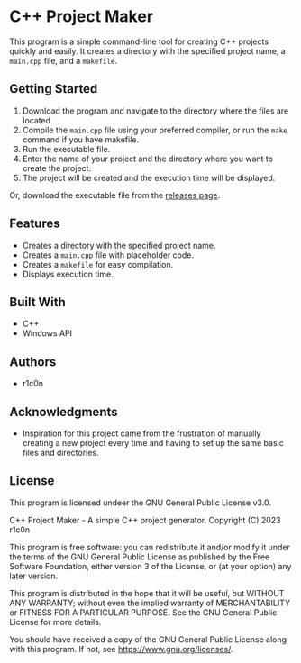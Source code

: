 # C++ Project Maker

This program is a simple command-line tool for creating C++ projects quickly and easily. It creates a directory with the specified project name, a `main.cpp` file, and a `makefile`.

## Getting Started

1. Download the program and navigate to the directory where the files are located.
2. Compile the `main.cpp` file using your preferred compiler, or run the `make` command if you have makefile.
3. Run the executable file.
4. Enter the name of your project and the directory where you want to create the project.
5. The project will be created and the execution time will be displayed.

Or, download the executable file from the [releases page](https://github.com/r1c0n/cpp-projectmaker/releases/latest).

## Features

- Creates a directory with the specified project name.
- Creates a `main.cpp` file with placeholder code.
- Creates a `makefile` for easy compilation.
- Displays execution time.

## Built With

- C++
- Windows API

## Authors

- r1c0n

## Acknowledgments

- Inspiration for this project came from the frustration of manually creating a new project every time and having to set up the same basic files and directories.

## License
This program is licensed undeer the GNU General Public License v3.0.

C++ Project Maker - A simple C++ project generator.
Copyright (C) 2023  r1c0n

This program is free software: you can redistribute it and/or modify
it under the terms of the GNU General Public License as published by
the Free Software Foundation, either version 3 of the License, or
(at your option) any later version.

This program is distributed in the hope that it will be useful,
but WITHOUT ANY WARRANTY; without even the implied warranty of
MERCHANTABILITY or FITNESS FOR A PARTICULAR PURPOSE.  See the
GNU General Public License for more details.

You should have received a copy of the GNU General Public License
along with this program.  If not, see <https://www.gnu.org/licenses/>.